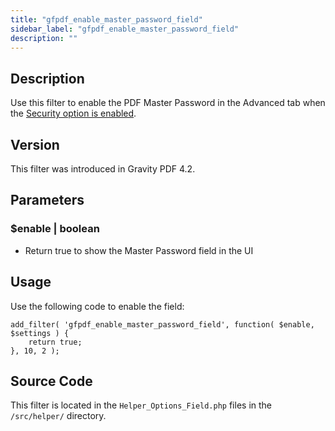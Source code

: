 ```yaml
---
title: "gfpdf_enable_master_password_field"
sidebar_label: "gfpdf_enable_master_password_field"
description: ""
---
```




## Description 

Use this filter to enable the PDF Master Password in the Advanced tab when the [Security option is enabled](setup-pdf.md#pdf-security).

## Version 

This filter was introduced in Gravity PDF 4.2.

## Parameters 

### $enable | boolean
*  Return true to show the Master Password field in the UI

## Usage 

Use the following code to enable the field:

```
add_filter( 'gfpdf_enable_master_password_field', function( $enable, $settings ) {
	return true;
}, 10, 2 );
```

## Source Code 

This filter is located in the `Helper_Options_Field.php` files in the `/src/helper/` directory.